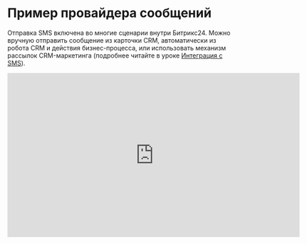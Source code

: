 # Пример провайдера сообщений

Отправка SMS включена во многие сценарии внутри Битрикс24. Можно вручную отправить сообщение из карточки CRM, автоматически из робота CRM и действия бизнес-процесса, или использовать механизм рассылок CRM-маркетинга (подробнее читайте в уроке [Интеграция с SMS](https://dev.1c-bitrix.ru/learning/course/index.php?COURSE_ID=266&LESSON_ID=25566)).

<iframe src="https://vk.com/video_ext.php?oid=-211967493&id=456239874&hash=a3489411a7ce2e50&hd=2" width="656" height="369" allow="autoplay; encrypted-media; fullscreen; picture-in-picture;" frameborder="0" allowfullscreen></iframe>
